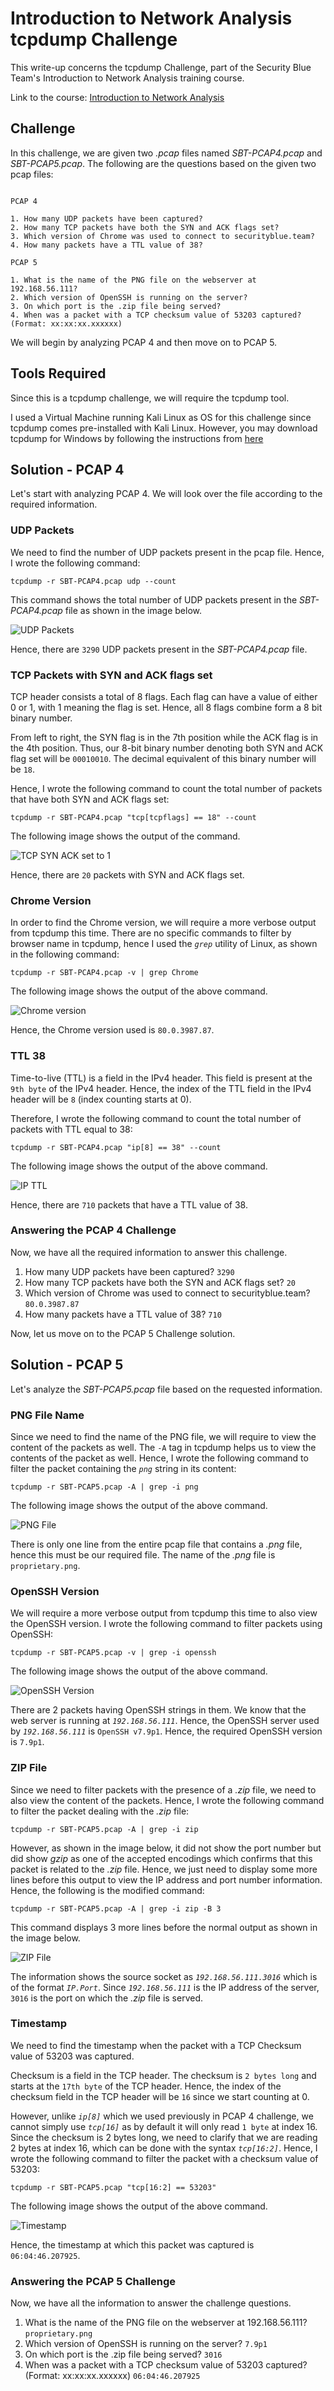 # Introduction to Network Analysis tcpdump Challenge

This write-up concerns the tcpdump Challenge, part of the Security Blue Team's Introduction to Network Analysis training course.

Link to the course: [Introduction to Network Analysis](https://www.securityblue.team/courses/introduction-to-network-analysis)

## Challenge

In this challenge, we are given two _.pcap_ files named _SBT-PCAP4.pcap_ and _SBT-PCAP5.pcap_. The following are the questions based on the given two pcap files:

```

PCAP 4

1. How many UDP packets have been captured?
2. How many TCP packets have both the SYN and ACK flags set?
3. Which version of Chrome was used to connect to securityblue.team?
4. How many packets have a TTL value of 38?

PCAP 5

1. What is the name of the PNG file on the webserver at 192.168.56.111?
2. Which version of OpenSSH is running on the server?
3. On which port is the .zip file being served?
4. When was a packet with a TCP checksum value of 53203 captured? (Format: xx:xx:xx.xxxxxx)

```

We will begin by analyzing PCAP 4 and then move on to PCAP 5.

## Tools Required

Since this is a tcpdump challenge, we will require the tcpdump tool.

I used a Virtual Machine running Kali Linux as OS for this challenge since tcpdump comes pre-installed with Kali Linux. However, you may download tcpdump for Windows by following the instructions from [here](https://github.com/the-tcpdump-group/tcpdump/blob/master/doc/README.windows.md)

## Solution - PCAP 4

Let's start with analyzing PCAP 4. We will look over the file according to the required information.

### UDP Packets

We need to find the number of UDP packets present in the pcap file. Hence, I wrote the following command:

```
tcpdump -r SBT-PCAP4.pcap udp --count
```

This command shows the total number of UDP packets present in the _SBT-PCAP4.pcap_ file as shown in the image below.

![UDP Packets](../images/net_analysis_tcpdump_sbt/pcap4_udp_count.png)

Hence, there are `3290` UDP packets present in the _SBT-PCAP4.pcap_ file.

### TCP Packets with SYN and ACK flags set

TCP header consists a total of 8 flags. Each flag can have a value of either 0 or 1, with 1 meaning the flag is set. Hence, all 8 flags combine form a 8 bit binary number.

From left to right, the SYN flag is in the 7th position while the ACK flag is in the 4th position. Thus, our 8-bit binary number denoting both SYN and ACK flag set will be `00010010`. The decimal equivalent of this binary number will be `18`.

Hence, I wrote the following command to count the total number of packets that have both SYN and ACK flags set:

```
tcpdump -r SBT-PCAP4.pcap "tcp[tcpflags] == 18" --count
```

The following image shows the output of the command.

![TCP SYN ACK set to 1](../images/net_analysis_tcpdump_sbt/pcap4_tcp_syn_ack_on.png)

Hence, there are `20` packets with SYN and ACK flags set.

### Chrome Version

In order to find the Chrome version, we will require a more verbose output from tcpdump this time. There are no specific commands to filter by browser name in tcpdump, hence I used the _`grep`_ utility of Linux, as shown in the following command:

```
tcpdump -r SBT-PCAP4.pcap -v | grep Chrome
```

The following image shows the output of the above command.

![Chrome version](../images/net_analysis_tcpdump_sbt/pcap4_chrome_version.png)

Hence, the Chrome version used is `80.0.3987.87`.

### TTL 38

Time-to-live (TTL) is a field in the IPv4 header. This field is present at the `9th byte` of the IPv4 header. Hence, the index of the TTL field in the IPv4 header will be `8` (index counting starts at 0).

Therefore, I wrote the following command to count the total number of packets with TTL equal to 38:

```
tcpdump -r SBT-PCAP4.pcap "ip[8] == 38" --count
```

The following image shows the output of the above command.

![IP TTL](../images/net_analysis_tcpdump_sbt/pcap4_ip_ttl.png)

Hence, there are `710` packets that have a TTL value of 38.

### Answering the PCAP 4 Challenge

Now, we have all the required information to answer this challenge.

1. How many UDP packets have been captured? `3290`
2. How many TCP packets have both the SYN and ACK flags set? `20`
3. Which version of Chrome was used to connect to securityblue.team? `80.0.3987.87`
4. How many packets have a TTL value of 38? `710`

Now, let us move on to the PCAP 5 Challenge solution.

## Solution - PCAP 5

Let's analyze the _SBT-PCAP5.pcap_ file based on the requested information.

### PNG File Name

Since we need to find the name of the PNG file, we will require to view the content of the packets as well. The `-A` tag in tcpdump helps us to view the contents of the packet as well. Hence, I wrote the following command to filter the packet containing the _`png`_ string in its content:

```
tcpdump -r SBT-PCAP5.pcap -A | grep -i png
```

The following image shows the output of the above command.

![PNG File](../images/net_analysis_tcpdump_sbt/pcap5_png_name.png)

There is only one line from the entire pcap file that contains a _.png_ file, hence this must be our required file. The name of the _.png_ file is `proprietary.png`.

### OpenSSH Version

We will require a more verbose output from tcpdump this time to also view the OpenSSH version. I wrote the following command to filter packets using OpenSSH:

```
tcpdump -r SBT-PCAP5.pcap -v | grep -i openssh
```

The following image shows the output of the above command.

![OpenSSH Version](../images/net_analysis_tcpdump_sbt/pcap5_openssh_version.png)

There are 2 packets having OpenSSH strings in them. We know that the web server is running at _`192.168.56.111`_. Hence, the OpenSSH server used by _`192.168.56.111`_ is `OpenSSH v7.9p1`. Hence, the required OpenSSH version is `7.9p1`.

### ZIP File

Since we need to filter packets with the presence of a _.zip_ file, we need to also view the content of the packets. Hence, I wrote the following command to filter the packet dealing with the _.zip_ file:

```
tcpdump -r SBT-PCAP5.pcap -A | grep -i zip
```

However, as shown in the image below, it did not show the port number but did show _gzip_ as one of the accepted encodings which confirms that this packet is related to the _.zip_ file.  Hence, we just need to display some more lines before this output to view the IP address and port number information. Hence, the following is the modified command:

```
tcpdump -r SBT-PCAP5.pcap -A | grep -i zip -B 3
```

This command displays 3 more lines before the normal output as shown in the image below.

![ZIP File](../images/net_analysis_tcpdump_sbt/pcap5_zip.png)

The information shows the source socket as _`192.168.56.111.3016`_ which is of the format _`IP.Port`_. Since _`192.168.56.111`_ is the IP address of the server, `3016` is the port on which the _.zip_ file is served.

### Timestamp

We need to find the timestamp when the packet with a TCP Checksum value of 53203 was captured.

Checksum is a field in the TCP header. The checksum is `2 bytes long` and starts at the `17th byte` of the TCP header. Hence, the index of the checksum field in the TCP header will be `16` since we start counting at 0.

However, unlike _`ip[8]`_ which we used previously in PCAP 4 challenge, we cannot simply use _`tcp[16]`_ as by default it will only read `1 byte` at index 16. Since the checksum is 2 bytes long, we need to clarify that we are reading 2 bytes at index 16, which can be done with the syntax _`tcp[16:2]`_. Hence, I wrote the following command to filter the packet with a checksum value of 53203:

```
tcpdump -r SBT-PCAP5.pcap "tcp[16:2] == 53203"
```

The following image shows the output of the above command.

![Timestamp](../images/net_analysis_tcpdump_sbt/pcap5_timestamp.png)

Hence, the timestamp at which this packet was captured is `06:04:46.207925`.

### Answering the PCAP 5 Challenge

Now, we have all the information to answer the challenge questions.

1. What is the name of the PNG file on the webserver at 192.168.56.111? `proprietary.png`
2. Which version of OpenSSH is running on the server? `7.9p1`
3. On which port is the .zip file being served? `3016`
4. When was a packet with a TCP checksum value of 53203 captured? (Format: xx:xx:xx.xxxxxx) `06:04:46.207925`
